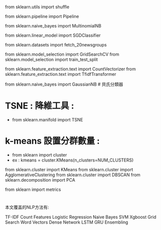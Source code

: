
# 

from sklearn.utils import shuffle

from sklearn.pipeline import Pipeline

from sklearn.naive_bayes import MultinomialNB

from sklearn.linear_model import SGDClassifier

from sklearn.datasets import fetch_20newsgroups

from sklearn.model_selection import GridSearchCV
from sklearn.model_selection import train_test_split

from sklearn.feature_extraction.text import CountVectorizer
from sklearn.feature_extraction.text import TfidfTransformer

from sklearn.naive_bayes import GaussianNB # 貝氏分類器

# TSNE : 降維工具 : 
- from sklearn.manifold import TSNE


# k-means 設置分群數量 : 
- from sklearn import cluster
- ex : kmeans = cluster.KMeans(n_clusters=NUM_CLUSTERS)

from sklearn.cluster import KMeans
from sklearn.cluster import AgglomerativeClustering
from sklearn.cluster import DBSCAN
from sklearn.decomposition import PCA


from sklearn import metrics

#
本文覆盖的NLP方法有:

TF-IDF
Count Features
Logistic Regression
Naive Bayes
SVM
Xgboost
Grid Search
Word Vectors
Dense Network
LSTM
GRU
Ensembling
